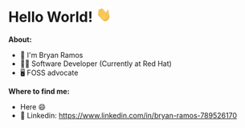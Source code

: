 # Hello World! <img src="https://raw.githubusercontent.com/CryptoRodeo/CryptoRodeo/master/wave.gif" width="30" height="30">

**About:**
- 🔭 I'm Bryan Ramos
- 👨‍💻 Software Developer (Currently at Red Hat)
- 🖥️ FOSS advocate

**Where to find me:**
- Here 😄
- 🔗 Linkedin: https://www.linkedin.com/in/bryan-ramos-789526170


<!--
**CryptoRodeo/CryptoRodeo** is a ✨ _special_ ✨ repository because its `README.md` (this file) appears on your GitHub profile.
![image](https://user-images.githubusercontent.com/30709212/172840957-1902d213-1bdf-4953-8c28-ca716f98771c.gif)

Here are some ideas to get you started:

- 🔭 I’m currently working on ...
- 🌱 I’m currently learning ...
- 👯 I’m looking to collaborate on ...
- 🤔 I’m looking for help with ...
- 💬 Ask me about ...
- 📫 How to reach me: ...
- 😄 Pronouns: ...
- ⚡ Fun fact: ...
-->
